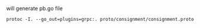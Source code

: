 ###
will generate pb.go file
```
protoc -I. --go_out=plugins=grpc:. proto/consignment/consignment.proto
